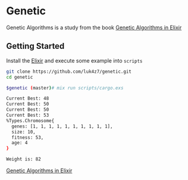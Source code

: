 # Genetic

Genetic Algorithms is a study from the book [Genetic Algorithms in Elixir](https://pragprog.com/titles/smgaelixir/genetic-algorithms-in-elixir/)

## Getting Started

Install the [Elixir](https://elixir-lang.org/install.html) and execute some example into `scripts`

```bash
git clone https://github.com/luk4z7/genetic.git
cd genetic

$genetic (master)# mix run scripts/cargo.exs

Current Best: 48
Current Best: 50
Current Best: 50
Current Best: 53
%Types.Chromosome{
  genes: [1, 1, 1, 1, 1, 1, 1, 1, 1, 1],
  size: 10,
  fitness: 53,
  age: 4
}

Weight is: 82
```

[Genetic Algorithms in Elixir](https://github.com/luk4z7/genetic/blob/master/copy.png)
